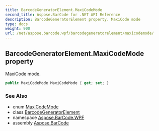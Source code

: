 ```yaml
---
title: BarcodeGeneratorElement.MaxiCodeMode
second_title: Aspose.BarCode for .NET API Reference
description: BarcodeGeneratorElement property. MaxiCode mode
type: docs
weight: 900
url: /net/aspose.barcode.wpf/barcodegeneratorelement/maxicodemode/
---
```

## BarcodeGeneratorElement.MaxiCodeMode property

MaxiCode mode.

```csharp
public MaxiCodeMode MaxiCodeMode { get; set; }
```

### See Also

* enum [MaxiCodeMode](../../../aspose.barcode.generation/maxicodemode/)
* class [BarcodeGeneratorElement](../)
* namespace [Aspose.BarCode.WPF](../../barcodegeneratorelement/)
* assembly [Aspose.BarCode](../../../)


